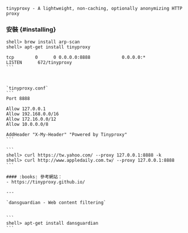 `tinyproxy - A lightweight, non-caching, optionally anonymizing HTTP proxy`

### 安裝 {#installing}

```
shell> brew install arp-scan
shell> apt-get install tinyproxy
```

````
tcp        0      0 0.0.0.0:8888            0.0.0.0:*               LISTEN      672/tinyproxy
```   



`tinyproxy.conf`
```
Port 8888

Allow 127.0.0.1
Allow 192.168.0.0/16
Allow 172.16.0.0/12
Allow 10.0.0.0/8

AddHeader "X-My-Header" "Powered by Tinyproxy"
```

```
shell> curl https://tw.yahoo.com/ --proxy 127.0.0.1:8888 -k
shell> curl http://www.appledaily.com.tw/ --proxy 127.0.0.1:8888
```

#### :books: 參考網站：
- https://tinyproxy.github.io/

---

`dansguardian - Web content filtering`


```
shell> apt-get install dansguardian
```

